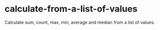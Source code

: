 # calculate-from-a-list-of-values
Calculate sum, count, max, min, average and median from a list of values.
